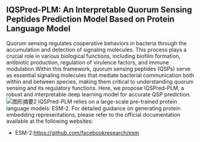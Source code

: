 ## IQSPred-PLM: An Interpretable Quorum Sensing Peptides Prediction Model Based on Protein Language Model
Quorum sensing regulates cooperative behaviors in bacteria through the accumulation and detection of signaling molecules. This process plays a crucial role in various biological functions, including biofilm formation, antibiotic production, regulation of virulence factors, and immune modulation.Within this framework, quorum sensing peptides (QSPs) serve as essential signaling molecules that mediate bacterial communication both within and between species, making them critical to understanding quorum sensing and its regulatory functions. Here, we propose IQSPred-PLM, a robust and interpretable deep learning model for accurate QSP prediction.
![图形摘要2](https://github.com/user-attachments/assets/1d67d778-d009-4f31-8687-768a5f50fa12)
IQSPred-PLM relies on a large-scale pre-trained protein language models: ESM-2. For detailed guidance on generating protein embedding representations, please refer to the official documentation available at the following websites:
- ESM-2:https://github.com/facebookresearch/esm
